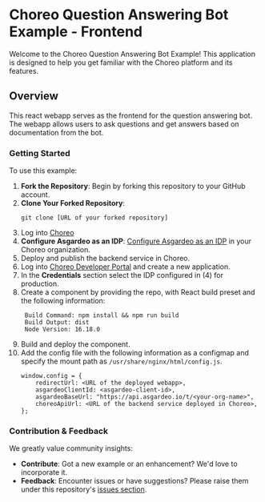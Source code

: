 # Choreo Question Answering Bot Example - Frontend

Welcome to the Choreo Question Answering Bot Example! This application is designed to help you get familiar with the Choreo platform and its features.

## Overview

This react webapp serves as the frontend for the question answering bot. The webapp allows users to ask questions and get answers based on documentation from the bot.

### Getting Started

To use this example:

1. **Fork the Repository**: Begin by forking this repository to your GitHub account.
2. **Clone Your Forked Repository**:
   ```
   git clone [URL of your forked repository]
   ```
3. Log into [Choreo](https://console.choreo.dev/)
4. **Configure Asgardeo as an IDP**: [Configure Asgardeo as an IDP](https://wso2.com/choreo/docs/administer/configure-an-external-idp/configure-asgardeo-as-an-external-idp/) in your Choreo organization.
5. Deploy and publish the backend service in Choreo.
6. Log into [Choreo Developer Portal](https://devportal.choreo.dev/) and create a new application.
7. In the **Credentials** section select the IDP configured in (4) for production.
8. Create a component by providing the repo, with React build preset and the following information:
   ```
    Build Command: npm install && npm run build
    Build Output: dist
    Node Version: 16.18.0
   ```
9. Build and deploy the component.
10. Add the config file with the following information as a configmap and specify the mount path as `/usr/share/nginx/html/config.js`.
    ```
    window.config = {
        redirectUrl: <URL of the deployed webapp>,
        asgardeoClientId: <asgardeo-client-id>,
        asgardeoBaseUrl: "https://api.asgardeo.io/t/<your-org-name>",
        choreoApiUrl: <URL of the backend service deployed in Choreo>,
    };
    ```

### Contribution & Feedback

We greatly value community insights:

- **Contribute**: Got a new example or an enhancement? We'd love to incorporate it.
- **Feedback**: Encounter issues or have suggestions? Please raise them under this repository's [issues section](https://github.com/wso2/choreo-samples/issues).